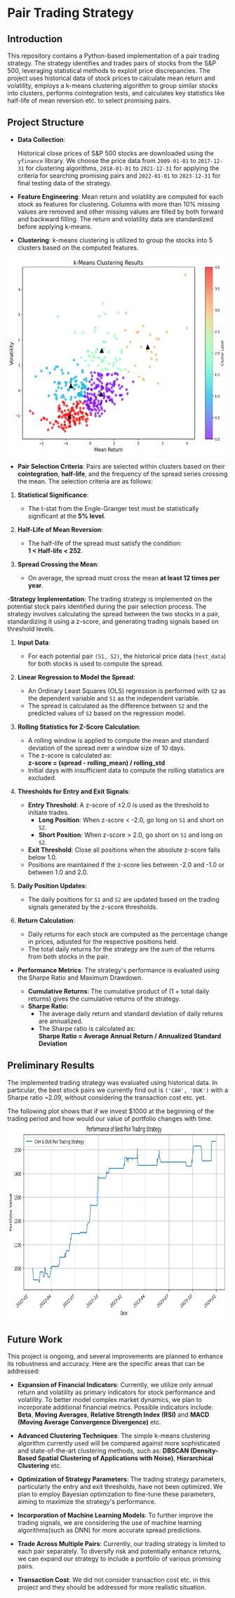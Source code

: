 # Pair Trading Strategy

## Introduction

This repository contains a Python-based implementation of a pair trading strategy. The strategy identifies and trades pairs of stocks from the S&P 500, leveraging statistical methods to exploit price discrepancies. The project uses historical data of stock prices to calculate mean return and volatility, employs a k-means clustering algorithm to group similar stocks into clusters, performs cointegration tests, and calculates key statistics like half-life of mean reversion etc. to select promising pairs.

## Project Structure

- **Data Collection**: 

    Historical close prices of S&P 500 stocks are downloaded using the `yfinance` library. We choose the price data from `2009-01-01` to `2017-12-31` for clustering algorithms, `2018-01-01` to `2021-12-31` for applying the criteria for searching promising pairs and `2022-01-01` to `2023-12-31` for final testing data of the strategy.

- **Feature Engineering**: Mean return and volatility are computed for each stock as features for clustering. Columns with more than 10% missing values are removed and other missing values are filled by both forward and backward filling. The return and volatility data are standardized before applying k-means.
  
- **Clustering**: k-means clustering is utilized to group the stocks into 5 clusters based on the computed features.
<img src="./k-means.png" width="500" height="450" alt="result">

- **Pair Selection Criteria**: Pairs are selected within clusters based on their **cointegration**, **half-life**, and the frequency of the spread series crossing the mean. The selection criteria are as follows:

1. **Statistical Significance**:  
   - The t-stat from the Engle-Granger test must be statistically significant at the **5% level**.

2. **Half-Life of Mean Reversion**:  
   - The half-life of the spread must satisfy the condition:  
     **1 < Half-life < 252**.

3. **Spread Crossing the Mean**:  
   - On average, the spread must cross the mean **at least 12 times per year**.


-**Strategy Implementation**: The trading strategy is implemented on the potential stock pairs identified during the pair selection process. The strategy involves calculating the spread between the two stocks in a pair, standardizing it using a z-score, and generating trading signals based on threshold levels.

1. **Input Data**:  
   - For each potential pair `(S1, S2)`, the historical price data (`test_data`) for both stocks is used to compute the spread.

2. **Linear Regression to Model the Spread**:  
   - An Ordinary Least Squares (OLS) regression is performed with `S2` as the dependent variable and `S1` as the independent variable.  
   - The spread is calculated as the difference between `S2` and the predicted values of `S2` based on the regression model.

3. **Rolling Statistics for Z-Score Calculation**:  
   - A rolling window is applied to compute the mean and standard deviation of the spread over a window size of 10 days.  
   - The z-score is calculated as:  
     **z-score = (spread - rolling_mean) / rolling_std**  
   - Initial days with insufficient data to compute the rolling statistics are excluded.

4. **Thresholds for Entry and Exit Signals**:  
   - **Entry Threshold**: A z-score of ±2.0 is used as the threshold to initiate trades.  
     - **Long Position**: When z-score < -2.0, go long on `S1` and short on `S2`.  
     - **Short Position**: When z-score > 2.0, go short on `S1` and long on `S2`.  
   - **Exit Threshold**: Close all positions when the absolute z-score falls below 1.0.  
   - Positions are maintained if the z-score lies between -2.0 and -1.0 or between 1.0 and 2.0.

5. **Daily Position Updates**:  
   - The daily positions for `S1` and `S2` are updated based on the trading signals generated by the z-score thresholds.

6. **Return Calculation**:  
   - Daily returns for each stock are computed as the percentage change in prices, adjusted for the respective positions held.  
   - The total daily returns for the strategy are the sum of the returns from both stocks in the pair.
     
- **Performance Metrics**: The strategy's performance is evaluated using the Sharpe Ratio and Maximum Drawdown.
  
   - **Cumulative Returns**: The cumulative product of (1 + total daily returns) gives the cumulative returns of the strategy.  
   - **Sharpe Ratio**:  
     - The average daily return and standard deviation of daily returns are annualized.  
     - The Sharpe ratio is calculated as:  
       **Sharpe Ratio = Average Annual Return / Annualized Standard Deviation**
       
## Preliminary Results

The implemented trading strategy was evaluated using historical data. In particular, the best stock pairs we currently find out is `('CAH', 'DUK')` with a Sharpe ratio ~2.09, without considering the transaction cost etc. yet. 

The following plot shows that if we invest $1000 at the beginning of the trading period and how would our value of portfolio changes with time.
<img src="./ret.png" width="500" height="450" alt="result">

## Future Work

This project is ongoing, and several improvements are planned to enhance its robustness and accuracy. Here are the specific areas that can be addressed:

- **Expansion of Financial Indicators**: Currently, we utilize only annual return and volatility as primary indicators for stock performance and volatility. To better model complex market dynamics, we plan to incorporate additional financial metrics. Possible indicators include: **Beta**, **Moving Averages**, **Relative Strength Index (RSI)** and **MACD (Moving Average Convergence Divergence)** etc.

- **Advanced Clustering Techniques**: The simple k-means clustering algorithm currently used will be compared against more sophisticated and state-of-the-art clustering methods, such as: **DBSCAN (Density-Based Spatial Clustering of Applications with Noise)**, **Hierarchical Clustering** etc.

- **Optimization of Strategy Parameters**: The trading strategy parameters, particularly the entry and exit thresholds, have not been optimized. We plan to employ Bayesian optimization to fine-tune these parameters, aiming to maximize the strategy's performance.

- **Incorporation of Machine Learning Models**: To further improve the trading signals, we are considering the use of machine learning algorithms(such as DNN) for more accurate spread predictions.

- **Trade Across Multiple Pairs**: Currently, our trading strategy is limited to each pair separately. To diversify risk and potentially enhance returns, we can expand our strategy to include a portfolio of various promising pairs.

- **Transaction Cost**: We did not consider transaction cost etc. in this project and they should be addressed for more realistic situation. 


